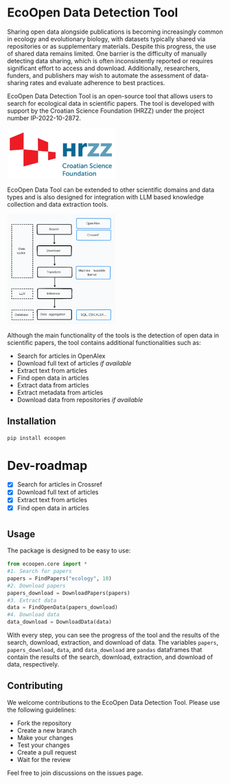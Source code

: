 # EcoOpen Data Detection Tool

Sharing open data alongside publications is becoming increasingly common in ecology and evolutionary biology, with datasets typically shared via repositories or as supplementary materials. Despite this progress, the use of shared data remains limited. One barrier is the difficulty of manually detecting data sharing, which is often inconsistently reported or requires significant effort to access and download. Additionally, researchers, funders, and publishers may wish to automate the assessment of data-sharing rates and evaluate adherence to best practices.

EcoOpen Data Detection Tool is an open-source tool that allows users to search for ecological data in scientific papers. The tool is developed with support by the Croatian Science Foundation (HRZZ) under the project number IP-2022-10-2872.

<img src="documentation/imgs/HRZZ-eng.jpg" width="50%">

EcoOpen Data Tool can be extended to other scientific domains and data types and is also designed for integration with LLM based knowledge collection and data extraction tools.

<img src="documentation/imgs/ecoopen_integration.png" width="50%">

Although the main functionality of the tools is the detection of open data in scientific papers, the tool contains additional functionalities such as:

- Search for articles in OpenAlex
- Download full text of articles *if available*
- Extract text from articles
- Find open data in articles
- Extract data from articles
- Extract metadata from articles
- Download data from repositories *if available*

## Installation

```bash
pip install ecoopen
```

# Dev-roadmap
- [x] Search for articles in Crossref
- [x] Download full text of articles
- [x] Extract text from articles
- [x] Find open data in articles

# 

## Usage

The package is designed to be easy to use:


```Python
from ecoopen.core import *
#1. Search for papers
papers = FindPapers("ecology", 10)
#2. Download papers
papers_download = DownloadPapers(papers)
#3. Extract data
data = FindOpenData(papers_download)
#4. Download data
data_download = DownloadData(data)

```

With every step, you can see the progress of the tool and the results of the search, download, extraction, and download of data. The variables `papers`, `papers_download`, `data`, and `data_download` are `pandas` dataframes that contain the results of the search, download, extraction, and download of data, respectively.

## Contributing

We welcome contributions to the EcoOpen Data Detection Tool. Please use the following guidelines:

- Fork the repository
- Create a new branch
- Make your changes
- Test your changes
- Create a pull request
- Wait for the review

Feel free to join discussions on the issues page.

